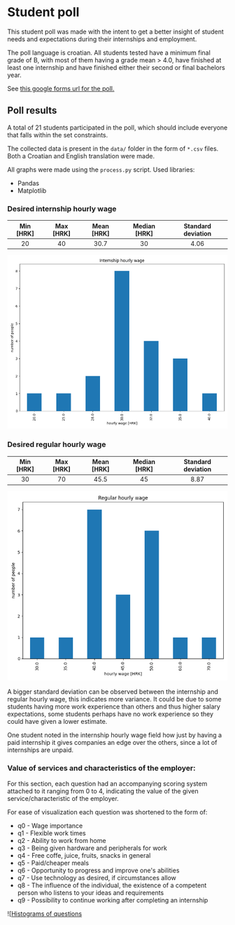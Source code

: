 # Student poll

This student poll was made with the intent to get a better insight of student needs and expectations during their internships and employment.

The poll language is croatian.
All students tested have a minimum final grade of B, with most of them having a grade mean > 4.0, have finished at least one internship and have finished either their second or final bachelors year.

See [this google forms url for the poll.](https://docs.google.com/forms/d/e/1FAIpQLSelt9sSKwEIqqG4JofjQkJl9EAeL5sxRzlNUnaqLS2VIYKzjg/viewform?usp=sf_link)


## Poll results

A total of 21 students participated in the poll, which should include everyone that falls within the set constraints.

The collected data is present in the `data/` folder in the form of `*.csv` files.
Both a Croatian and English translation were made.

All graphs were made using the `process.py` script.
Used libraries:
- Pandas
- Matplotlib

### Desired internship hourly wage

| Min [HRK] | Max [HRK] | Mean [HRK] | Median [HRK]  | Standard deviation |
|:---------:|:---------:|:----------:|:-------------:|:------------------:|
|     20    |     40    |    30.7    |       30      |         4.06       |

![Internship hourly wage](./graphs/internship-hourly-wage.png)

### Desired regular hourly wage

| Min [HRK] | Max [HRK] | Mean [HRK] | Median [HRK]  | Standard deviation |
|:---------:|:---------:|:----------:|:-------------:|:------------------:|
|     30    |     70    |    45.5    |       45      |        8.87        |

![Regular hourly wage](./graphs/regular-hourly-wage.png)

A bigger standard deviation can be observed between the internship and regular hourly wage, this indicates more variance. 
It could be due to some students having more work experience than others and thus higher salary expectations, some students perhaps have no work experience
so they could have given a lower estimate.

One student noted in the internship hourly wage field how just by having a paid internship it gives companies an edge over the others, since a lot of internships are unpaid. 

### Value of services and characteristics of the employer:

For this section, each question had an accompanying scoring system attached to it ranging from 0 to 4, indicating the value of the given service/characteristic of the employer.

For ease of visualization each question was shortened to the form of:
- q0 - Wage importance
- q1 - Flexible work times
- q2 - Ability to work from home
- q3 - Being given hardware and peripherals for work
- q4 - Free coffe, juice, fruits, snacks in general
- q5 - Paid/cheaper meals
- q6 - Opportunity to progress and improve one's abilities
- q7 - Use technology as desired, if circumstances allow
- q8 - The influence of the individual, the existence of a competent person who listens to your ideas and requirements
- q9 - Possibility to continue working after completing an internship

![[Histograms of questions](./graphs/histograms-q0-q9.png)

